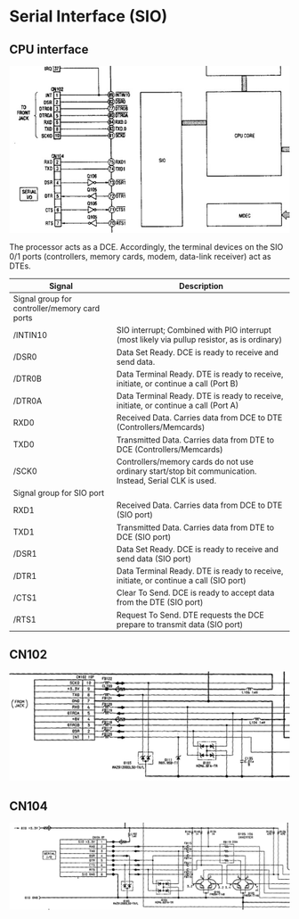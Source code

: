 # Serial Interface (SIO)

## CPU interface

![sio](/wiki/imgstore/sio.jpg)

The processor acts as a DCE. Accordingly, the terminal devices on the SIO 0/1 ports (controllers, memory cards, modem, data-link receiver) act as DTEs.

|Signal|Description|
|---|---|
|Signal group for controller/memory card ports||
|/INTIN10|SIO interrupt; Combined with PIO interrupt (most likely via pullup resistor, as is ordinary)|
|/DSR0|Data Set Ready. DCE is ready to receive and send data.|
|/DTR0B|Data Terminal Ready. DTE is ready to receive, initiate, or continue a call (Port B)|
|/DTR0A|Data Terminal Ready. DTE is ready to receive, initiate, or continue a call (Port A)|
|RXD0|Received Data. Carries data from DCE to DTE (Controllers/Memcards)|
|TXD0|Transmitted Data. Carries data from DTE to DCE (Controllers/Memcards)|
|/SCK0|Controllers/memory cards do not use ordinary start/stop bit communication. Instead, Serial CLK is used.|
|Signal group for SIO port||
|RXD1|Received Data. Carries data from DCE to DTE (SIO port)|
|TXD1|Transmitted Data. Carries data from DTE to DCE (SIO port)|
|/DSR1|Data Set Ready. DCE is ready to receive and send data (SIO port)|
|/DTR1|Data Terminal Ready. DTE is ready to receive, initiate, or continue a call (SIO port)|
|/CTS1|Clear To Send. DCE is ready to accept data from the DTE (SIO port)|
|/RTS1|Request To Send. DTE requests the DCE prepare to transmit data (SIO port)|

## CN102

![cn102](/wiki/imgstore/cn102.jpg)

## CN104

![cn104](/wiki/imgstore/cn104.jpg)
